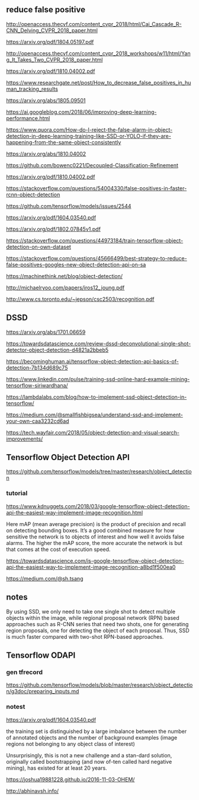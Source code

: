 
## reduce false positive

http://openaccess.thecvf.com/content_cvpr_2018/html/Cai_Cascade_R-CNN_Delving_CVPR_2018_paper.html

https://arxiv.org/pdf/1804.05197.pdf

http://openaccess.thecvf.com/content_cvpr_2018_workshops/w11/html/Yang_It_Takes_Two_CVPR_2018_paper.html

https://arxiv.org/pdf/1810.04002.pdf

https://www.researchgate.net/post/How_to_decrease_false_positives_in_human_tracking_results

https://arxiv.org/abs/1805.09501

https://ai.googleblog.com/2018/06/improving-deep-learning-performance.html

https://www.quora.com/How-do-I-reject-the-false-alarm-in-object-detection-in-deep-learning-training-like-SSD-or-YOLO-if-they-are-happening-from-the-same-object-consistently

https://arxiv.org/abs/1810.04002

https://github.com/bowenc0221/Decoupled-Classification-Refinement

https://arxiv.org/pdf/1810.04002.pdf

https://stackoverflow.com/questions/54004330/false-positives-in-faster-rcnn-object-detection

https://github.com/tensorflow/models/issues/2544

https://arxiv.org/pdf/1604.03540.pdf

https://arxiv.org/pdf/1802.07845v1.pdf

https://stackoverflow.com/questions/44973184/train-tensorflow-object-detection-on-own-dataset

https://stackoverflow.com/questions/45666499/best-strategy-to-reduce-false-positives-googles-new-object-detection-api-on-sa

https://machinethink.net/blog/object-detection/

http://michaelryoo.com/papers/iros12_joung.pdf

http://www.cs.toronto.edu/~jepson/csc2503/recognition.pdf

## DSSD

https://arxiv.org/abs/1701.06659

https://towardsdatascience.com/review-dssd-deconvolutional-single-shot-detector-object-detection-d4821a2bbeb5

https://becominghuman.ai/tensorflow-object-detection-api-basics-of-detection-7b134d689c75

https://www.linkedin.com/pulse/training-ssd-online-hard-example-mining-tensorflow-siriwardhana/

https://lambdalabs.com/blog/how-to-implement-ssd-object-detection-in-tensorflow/

https://medium.com/@smallfishbigsea/understand-ssd-and-implement-your-own-caa3232cd6ad

https://tech.wayfair.com/2018/05/object-detection-and-visual-search-improvements/

## Tensorflow Object Detection API

https://github.com/tensorflow/models/tree/master/research/object_detection

### tutorial 

https://www.kdnuggets.com/2018/03/google-tensorflow-object-detection-api-the-easiest-way-implement-image-recognition.html

Here mAP (mean average precision) is the product of precision and recall on detecting bounding boxes. It’s a good combined measure for how sensitive the network is to objects of interest and how well it avoids false alarms. The higher the mAP score, the more accurate the network is but that comes at the cost of execution speed.

https://towardsdatascience.com/is-google-tensorflow-object-detection-api-the-easiest-way-to-implement-image-recognition-a8bd1f500ea0

https://medium.com/@sh.tsang

## notes 
By using SSD, we only need to take one single shot to detect multiple objects within the image, while regional proposal network (RPN) based approaches such as R-CNN series that need two shots, one for generating region proposals, one for detecting the object of each proposal. Thus, SSD is much faster compared with two-shot RPN-based approaches.


## Tensorflow ODAPI
### gen tfrecord 
https://github.com/tensorflow/models/blob/master/research/object_detection/g3doc/preparing_inputs.md

### notest
https://arxiv.org/pdf/1604.03540.pdf

the training set is distinguished by a large  imbalance  between  the  number  of  annotated  objects and the number of background examples (image regions not belonging to any object class of interest)

Unsurprisingly,  this is not a new challenge and a stan-dard solution, originally called bootstrapping
(and now of-ten called hard negative mining), has existed for at least 20 years.

https://joshua19881228.github.io/2016-11-03-OHEM/

http://abhinavsh.info/


